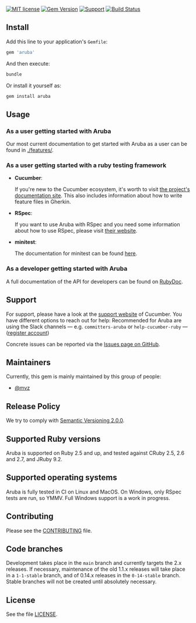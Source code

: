 [![MIT license](https://img.shields.io/badge/license-MIT-blue.svg)](https://raw.githubusercontent.com/cucumber/aruba/main/LICENSE)
[![Gem Version](https://badge.fury.io/rb/aruba.svg)](http://badge.fury.io/rb/aruba)
[![Support](https://img.shields.io/badge/cucumber-support-orange.svg)](https://cucumber.io/support)
[![Build Status](https://github.com/cucumber/aruba/actions/workflows/ruby.yml/badge.svg)](https://github.com/cucumber/aruba/actions/workflows/ruby.yml)

## Install

Add this line to your application's `Gemfile`:

```ruby
gem 'aruba'
```

And then execute:

```bash
bundle
```

Or install it yourself as:

```bash
gem install aruba
```

## Usage

### As a user getting started with Aruba

Our most current documentation to get started with Aruba as a user can be
found in [./features/](https://github.com/cucumber/aruba/tree/main/features/).

### As a user getting started with a ruby testing framework

* **Cucumber**:

    If you're new to the Cucumber ecosystem, it's worth to visit
[the project's documentation site](https://cucumber.io/docs). This also includes
information about how to write feature files in Gherkin.

* **RSpec**:

    If you want to use Aruba with RSpec and you need some information about how to use RSpec, please visit [their website](http://rspec.info/documentation/).

* **minitest**:

    The documentation for minitest can be found [here](http://docs.seattlerb.org/minitest/).

### As a developer getting started with Aruba

A full documentation of the API for developers can be found on
[RubyDoc](http://www.rubydoc.info/gems/aruba).

## Support

For support, please have a look at the [support website](https://cucumber.io/support)
of Cucumber. You have different options to reach out for help: Recommended for
Aruba are using the Slack channels &mdash; e.g. `committers-aruba` or `help-cucumber-ruby`
&mdash; ([register account](https://cucumberbdd-slack-invite.herokuapp.com/))

Concrete issues can be reported via the
[Issues page on GitHub](https://github.com/cucumber/aruba/issues).

## Maintainers

Currently, this gem is mainly maintained by this group of people:

* [@mvz](https://github.com/mvz)

## Release Policy

We try to comply with [Semantic Versioning 2.0.0](http://semver.org/spec/v2.0.0.html).

## Supported Ruby versions

Aruba is supported on Ruby 2.5 and up, and tested against CRuby 2.5, 2.6 and
2.7, and JRuby 9.2.

## Supported operating systems

Aruba is fully tested in CI on Linux and MacOS. On Windows, only RSpec tests
are run, so YMMV. Full Windows support is a work in progress.

## Contributing

Please see the [CONTRIBUTING](CONTRIBUTING.md) file.

## Code branches

Development takes place in the `main` branch and currently targets the 2.x
releases. If necessary, maintenance of the old 1.1.x releases will take place
in a `1-1-stable` branch, and of 0.14.x releases in the `0-14-stable` branch.
Stable branches will not be created until absolutely necessary.

## License

See the file [LICENSE](LICENSE).
